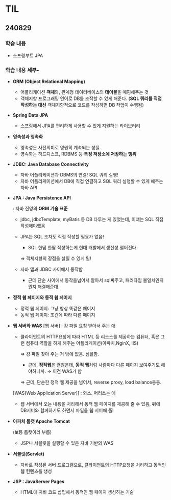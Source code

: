# TIL

## 240829

### 학습 내용
- 스프링부트 JPA

### 학습 내용 세부- 
- **ORM (Object Relational Mapping)**
    - 어플리케이션 **객체**와, 관계형 데이터베이스의 **테이블**을 매핑해주는 것
    - 객체지향 프로그래밍 언어로 DB를 조작할 수 있게 해준다. (**SQL 쿼리를 직접 작성하는 대신** 객체지향적으로 코드를 작성하면 DB 작업이 수행됨)
- **Spring Data JPA**
    - 스프링에서 JPA를 편리하게 사용할 수 있게 지원하는 라이브러리
- **영속성과 영속화**
    - 영속성은 사전의미로 영원히 계속되는 성질
    - 영속화는 하드디스크, RDBMS 등 **특정 저장소에 저장하는 행위**
- **JDBC: Java Database Connectivity**
    - 자바 어플리케이션과 DBMS의 연결! SQL 쿼리 실행!
    - 자바 어플리케이션에서 DB에 직접 연결하고 SQL 쿼리 실행할 수 있게 해주는 자바 API
- **JPA : Java Persistence API**
    
    : 자바 진영의 **ORM 기술 표준**
    
    - jdbc, jdbcTemplate, myBatis 등 DB 다루는 게 있었는데, 이떄는 SQL 직접 작성해야했음
    - JPA는 SQL 조차도 직접 작성할 필요가 없음!
        - SQL 한땀 한땀 작성하는게 현대 개발에서 생산성 떨어진다
        
        ⇒ 객체지향의 장점을 살릴 수 있게 됨!
        
    - 자바 앱과 JDBC 사이에서 동작함
        - 근데 단순 사이에서 동작을넘어서 알아서 sql짜주고, 패러다임 불일치인지 뭔지 해결해준대..
- **정적 웹 페이지와 동적 웹 페이지**
    - 정적 웹 페이지: 그냥 항상 똑같은 페이지
    - 동적 웹 페이지: 조건에 따라 다른 페이지
- **웹 서버와 WAS**
    [웹 서버] : 걍 파일 요청 받아서 주는 애
    
    - 클라이언트의 HTTP요청에 따라 HTML 등 리소스를 제공하는 컴퓨터, 혹은 그런 컴퓨터 역할을 하게 해주는 어플리케이션(아파치,NginX, IIS)
        
        ⇒ 걍 파일 찾아 주는 거 밖에 없음. 심플함.
        
        - 근데, **정적웹**은 괜찮은데, **동적 웹**처럼 사람마다 다른 페이지 보여주기도 해야하니까. ⇒ 이건 WAS가 함
        
        ⇒ 근데, 단순한 정적 웹 제공을 넘어서, reverse proxy, load balance등등.
        
    
    [WAS(Web Application Server)] : 와스. 머리쓰는 애
    
    - 웹 서버에서 오는 내용을 처리해서 동적 웹 페이지를 제공해 줄 수 있음, 뒤에 DB서버와 함께하기도 하면서 파일을 웹 서버에 줌!
- **아파치 톰캣 Apache Tomcat**
    
    (보통 톰캣이라 부름)
    
    - JSP나 서블릿을 실행할 수 있은 자바 기반의 WAS
- **서블릿(Servlet)**
    - 자바로 작성된 서버 프로그램으로,  클라이언트의 HTTP요청을 처리하고 동적인 웹 컨텐츠를 생성
- **JSP : JavaServer Pages**
    - HTML에 자바 코드 삽입해서 동적인 웹 페이지 생성하는 기술